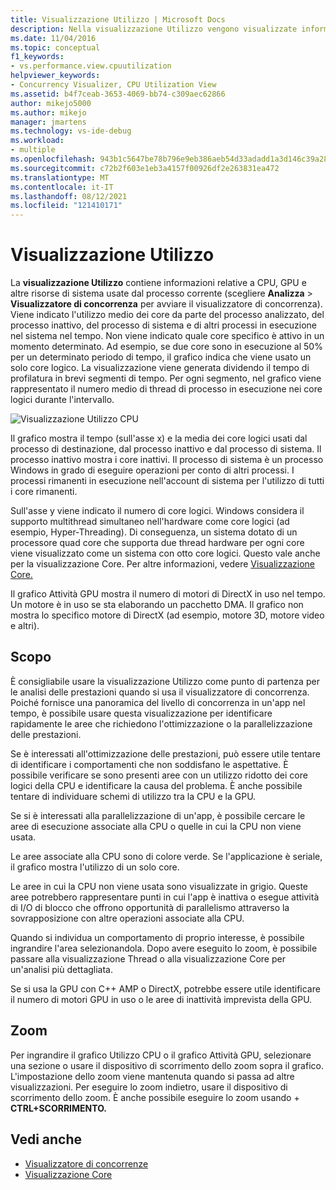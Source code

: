 ```yaml
---
title: Visualizzazione Utilizzo | Microsoft Docs
description: Nella visualizzazione Utilizzo vengono visualizzate informazioni su CPU, GPU e altre risorse di sistema usate dal processo corrente.
ms.date: 11/04/2016
ms.topic: conceptual
f1_keywords:
- vs.performance.view.cpuutilization
helpviewer_keywords:
- Concurrency Visualizer, CPU Utilization View
ms.assetid: b4f7ceab-3653-4069-bb74-c309aec62866
author: mikejo5000
ms.author: mikejo
manager: jmartens
ms.technology: vs-ide-debug
ms.workload:
- multiple
ms.openlocfilehash: 943b1c5647be78b796e9eb386aeb54d33adadd1a3d146c39a2880024cf3e91bd
ms.sourcegitcommit: c72b2f603e1eb3a4157f00926df2e263831ea472
ms.translationtype: MT
ms.contentlocale: it-IT
ms.lasthandoff: 08/12/2021
ms.locfileid: "121410171"
---
```

# <a name="utilization-view"></a>Visualizzazione Utilizzo
La **visualizzazione Utilizzo** contiene informazioni relative a CPU, GPU e altre risorse di sistema usate dal processo corrente (scegliere **Analizza** > **Visualizzatore di concorrenza** per avviare il visualizzatore di concorrenza). Viene indicato l'utilizzo medio dei core da parte del processo analizzato, del processo inattivo, del processo di sistema e di altri processi in esecuzione nel sistema nel tempo. Non viene indicato quale core specifico è attivo in un momento determinato. Ad esempio, se due core sono in esecuzione al 50% per un determinato periodo di tempo, il grafico indica che viene usato un solo core logico. La visualizzazione viene generata dividendo il tempo di profilatura in brevi segmenti di tempo. Per ogni segmento, nel grafico viene rappresentato il numero medio di thread di processo in esecuzione nei core logici durante l'intervallo.

 ![Visualizzazione Utilizzo CPU](../profiling/media/vsts_ppacpuutil.png "VSTS_PPAcpuUtil")

 Il grafico mostra il tempo (sull'asse x) e la media dei core logici usati dal processo di destinazione, dal processo inattivo e dal processo di sistema. Il processo inattivo mostra i core inattivi. Il processo di sistema è un processo Windows in grado di eseguire operazioni per conto di altri processi. I processi rimanenti in esecuzione nell'account di sistema per l'utilizzo di tutti i core rimanenti.

 Sull'asse y viene indicato il numero di core logici. Windows considera il supporto multithread simultaneo nell'hardware come core logici (ad esempio, Hyper-Threading). Di conseguenza, un sistema dotato di un processore quad core che supporta due thread hardware per ogni core viene visualizzato come un sistema con otto core logici. Questo vale anche per la visualizzazione Core. Per altre informazioni, vedere [Visualizzazione Core.](../profiling/cores-view.md)

 Il grafico Attività GPU mostra il numero di motori di DirectX in uso nel tempo.  Un motore è in uso se sta elaborando un pacchetto DMA.  Il grafico non mostra lo specifico motore di DirectX (ad esempio, motore 3D, motore video e altri).

## <a name="purpose"></a>Scopo
 È consigliabile usare la visualizzazione Utilizzo come punto di partenza per le analisi delle prestazioni quando si usa il visualizzatore di concorrenza. Poiché fornisce una panoramica del livello di concorrenza in un'app nel tempo, è possibile usare questa visualizzazione per identificare rapidamente le aree che richiedono l'ottimizzazione o la parallelizzazione delle prestazioni.

 Se è interessati all'ottimizzazione delle prestazioni, può essere utile tentare di identificare i comportamenti che non soddisfano le aspettative. È possibile verificare se sono presenti aree con un utilizzo ridotto dei core logici della CPU e identificare la causa del problema. È anche possibile tentare di individuare schemi di utilizzo tra la CPU e la GPU.

 Se si è interessati alla parallelizzazione di un'app, è possibile cercare le aree di esecuzione associate alla CPU o quelle in cui la CPU non viene usata.

 Le aree associate alla CPU sono di colore verde. Se l'applicazione è seriale, il grafico mostra l'utilizzo di un solo core.

 Le aree in cui la CPU non viene usata sono visualizzate in grigio. Queste aree potrebbero rappresentare punti in cui l'app è inattiva o esegue attività di I/O di blocco che offrono opportunità di parallelismo attraverso la sovrapposizione con altre operazioni associate alla CPU.

 Quando si individua un comportamento di proprio interesse, è possibile ingrandire l'area selezionandola. Dopo avere eseguito lo zoom, è possibile passare alla visualizzazione Thread o alla visualizzazione Core per un'analisi più dettagliata.

 Se si usa la GPU con C++ AMP o DirectX, potrebbe essere utile identificare il numero di motori GPU in uso o le aree di inattività imprevista della GPU.

## <a name="zoom"></a>Zoom
 Per ingrandire il grafico Utilizzo CPU o il grafico Attività GPU, selezionare una sezione o usare il dispositivo di scorrimento dello zoom sopra il grafico. L'impostazione dello zoom viene mantenuta quando si passa ad altre visualizzazioni. Per eseguire lo zoom indietro, usare il dispositivo di scorrimento dello zoom. È anche possibile eseguire lo zoom usando + **CTRL+SCORRIMENTO.**

## <a name="see-also"></a>Vedi anche
- [Visualizzatore di concorrenze](../profiling/concurrency-visualizer.md)
- [Visualizzazione Core](../profiling/cores-view.md)